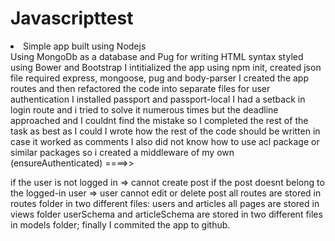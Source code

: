 # Javascripttest
<li>Simple app built using Nodejs </li>
Using MongoDb as a database
and Pug for writing   HTML syntax
styled using Bower and Bootstrap
I intitialized the app using npm init, created json file
required express, mongoose, pug and body-parser
I created the app routes and then refactored the code into separate files
for user authentication I installed passport and passport-local
I had a setback in login route and i tried to solve it numerous times but the deadline approached and I couldnt find the mistake
so I completed the rest of the task as best as I could
I wrote how the rest of the code should be written in case it worked as comments
I also did not know how to use acl package or similar packages
so i created a middleware of my own (ensureAuthenticated) ====>>

if the user is not logged in => cannot create post
if the post doesnt belong to the logged-in user => user cannot edit or delete post
all routes are stored in routes folder in two different files: users and articles
all pages are stored in views folder 
userSchema and articleSchema are stored in two different files in models folder;
finally I commited the app to github.


